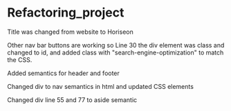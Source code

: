 # Refactoring_project

Title was changed from website to Horiseon

Other nav bar buttons are working so Line 30 the div element was class and changed to id, and added class with "search-engine-optimization" to match the CSS.

Added semantics for header and footer

Changed div to nav semantics in html and updated CSS elements

Changed div line 55 and 77 to aside semantic
